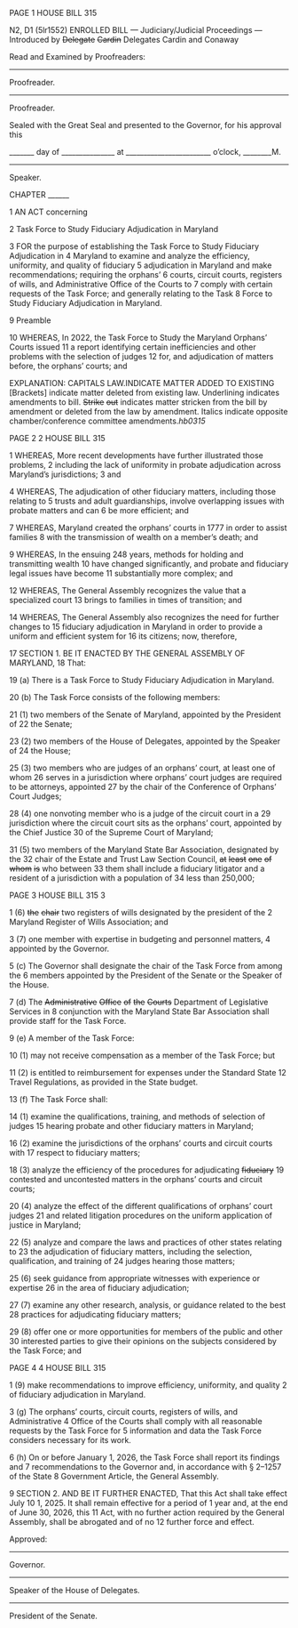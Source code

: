 PAGE 1
HOUSE BILL 315

N2, D1 (5lr1552)
ENROLLED BILL
— Judiciary/Judicial Proceedings —
Introduced by ~~Delegate~~ ~~Cardin~~ Delegates Cardin and Conaway

Read and Examined by Proofreaders:

_______________________________________________
Proofreader.
_______________________________________________
Proofreader.

Sealed with the Great Seal and presented to the Governor, for his approval this

_______ day of _______________ at ________________________ o’clock, ________M.

______________________________________________
Speaker.

CHAPTER ______

1 AN ACT concerning

2 Task Force to Study Fiduciary Adjudication in Maryland

3 FOR the purpose of establishing the Task Force to Study Fiduciary Adjudication in
4 Maryland to examine and analyze the efficiency, uniformity, and quality of fiduciary
5 adjudication in Maryland and make recommendations; requiring the orphans’
6 courts, circuit courts, registers of wills, and Administrative Office of the Courts to
7 comply with certain requests of the Task Force; and generally relating to the Task
8 Force to Study Fiduciary Adjudication in Maryland.

9 Preamble

10 WHEREAS, In 2022, the Task Force to Study the Maryland Orphans’ Courts issued
11 a report identifying certain inefficiencies and other problems with the selection of judges
12 for, and adjudication of matters before, the orphans’ courts; and

EXPLANATION: CAPITALS LAW.INDICATE MATTER ADDED TO EXISTING
[Brackets] indicate matter deleted from existing law.
Underlining indicates amendments to bill.
~~Strike~~ ~~out~~ indicates matter stricken from the bill by amendment or deleted from the law by
amendment.
Italics indicate opposite chamber/conference committee amendments.*hb0315*

PAGE 2
2 HOUSE BILL 315

1 WHEREAS, More recent developments have further illustrated those problems,
2 including the lack of uniformity in probate adjudication across Maryland’s jurisdictions;
3 and

4 WHEREAS, The adjudication of other fiduciary matters, including those relating to
5 trusts and adult guardianships, involve overlapping issues with probate matters and can
6 be more efficient; and

7 WHEREAS, Maryland created the orphans’ courts in 1777 in order to assist families
8 with the transmission of wealth on a member’s death; and

9 WHEREAS, In the ensuing 248 years, methods for holding and transmitting wealth
10 have changed significantly, and probate and fiduciary legal issues have become
11 substantially more complex; and

12 WHEREAS, The General Assembly recognizes the value that a specialized court
13 brings to families in times of transition; and

14 WHEREAS, The General Assembly also recognizes the need for further changes to
15 fiduciary adjudication in Maryland in order to provide a uniform and efficient system for
16 its citizens; now, therefore,

17 SECTION 1. BE IT ENACTED BY THE GENERAL ASSEMBLY OF MARYLAND,
18 That:

19 (a) There is a Task Force to Study Fiduciary Adjudication in Maryland.

20 (b) The Task Force consists of the following members:

21 (1) two members of the Senate of Maryland, appointed by the President of
22 the Senate;

23 (2) two members of the House of Delegates, appointed by the Speaker of
24 the House;

25 (3) two members who are judges of an orphans’ court, at least one of whom
26 serves in a jurisdiction where orphans’ court judges are required to be attorneys, appointed
27 by the chair of the Conference of Orphans’ Court Judges;

28 (4) one nonvoting member who is a judge of the circuit court in a
29 jurisdiction where the circuit court sits as the orphans’ court, appointed by the Chief Justice
30 of the Supreme Court of Maryland;

31 (5) two members of the Maryland State Bar Association, designated by the
32 chair of the Estate and Trust Law Section Council, ~~at~~ ~~least~~ ~~one~~ ~~of~~ ~~whom~~ ~~is~~ who between
33 them shall include a fiduciary litigator and a resident of a jurisdiction with a population of
34 less than 250,000;

PAGE 3
HOUSE BILL 315 3

1 (6) ~~the~~ ~~chair~~ two registers of wills designated by the president of the
2 Maryland Register of Wills Association; and

3 (7) one member with expertise in budgeting and personnel matters,
4 appointed by the Governor.

5 (c) The Governor shall designate the chair of the Task Force from among the
6 members appointed by the President of the Senate or the Speaker of the House.

7 (d) The ~~Administrative~~ ~~Office~~ ~~of~~ ~~the~~ ~~Courts~~ Department of Legislative Services in
8 conjunction with the Maryland State Bar Association shall provide staff for the Task Force.

9 (e) A member of the Task Force:

10 (1) may not receive compensation as a member of the Task Force; but

11 (2) is entitled to reimbursement for expenses under the Standard State
12 Travel Regulations, as provided in the State budget.

13 (f) The Task Force shall:

14 (1) examine the qualifications, training, and methods of selection of judges
15 hearing probate and other fiduciary matters in Maryland;

16 (2) examine the jurisdictions of the orphans’ courts and circuit courts with
17 respect to fiduciary matters;

18 (3) analyze the efficiency of the procedures for adjudicating ~~fiduciary~~
19 contested and uncontested matters in the orphans’ courts and circuit courts;

20 (4) analyze the effect of the different qualifications of orphans’ court judges
21 and related litigation procedures on the uniform application of justice in Maryland;

22 (5) analyze and compare the laws and practices of other states relating to
23 the adjudication of fiduciary matters, including the selection, qualification, and training of
24 judges hearing those matters;

25 (6) seek guidance from appropriate witnesses with experience or expertise
26 in the area of fiduciary adjudication;

27 (7) examine any other research, analysis, or guidance related to the best
28 practices for adjudicating fiduciary matters;

29 (8) offer one or more opportunities for members of the public and other
30 interested parties to give their opinions on the subjects considered by the Task Force; and

PAGE 4
4 HOUSE BILL 315

1 (9) make recommendations to improve efficiency, uniformity, and quality
2 of fiduciary adjudication in Maryland.

3 (g) The orphans’ courts, circuit courts, registers of wills, and Administrative
4 Office of the Courts shall comply with all reasonable requests by the Task Force for
5 information and data the Task Force considers necessary for its work.

6 (h) On or before January 1, 2026, the Task Force shall report its findings and
7 recommendations to the Governor and, in accordance with § 2–1257 of the State
8 Government Article, the General Assembly.

9 SECTION 2. AND BE IT FURTHER ENACTED, That this Act shall take effect July
10 1, 2025. It shall remain effective for a period of 1 year and, at the end of June 30, 2026, this
11 Act, with no further action required by the General Assembly, shall be abrogated and of no
12 further force and effect.

Approved:

________________________________________________________________________________
Governor.

________________________________________________________________________________
Speaker of the House of Delegates.

________________________________________________________________________________
President of the Senate.